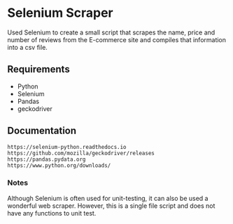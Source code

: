 # Selenium Scraper
Used Selenium to create a small script that scrapes the name, price and number of reviews from the E-commerce site and compiles that information into a csv file.

## Requirements
* Python
* Selenium
* Pandas
* geckodriver

## Documentation
    https://selenium-python.readthedocs.io
    https://github.com/mozilla/geckodriver/releases
    https://pandas.pydata.org
    https://www.python.org/downloads/
    
### Notes
Although Selenium is often used for unit-testing, it can also be used a wonderful web scraper. However, this is a single file script and does not have any functions to unit test.
    
